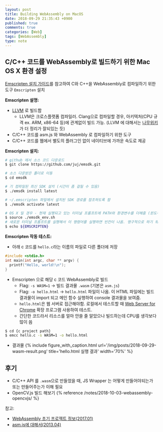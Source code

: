 ```yaml
---
layout: post
title: Building WebAssembly on MacOS
date: 2018-09-29 21:35:43 +0900
published: true
comments: true
categories: [Web]
tags: [WebAssembly]
type: note
---
```


## C/C++ 코드를 WebAssembly로 빌드하기 위한 Mac OS X 환경 설정
[Emscripten 설치 가이드](https://webassembly.org/getting-started/developers-guide/)를 참고하여
C와 C++을 WebAssembly로 컴파일하기 위한 도구 `Emscripten` 설치

**Emscripten 설명:**
- [LLVM](https://ko.wikipedia.org/wiki/LLVM) 로 빌드함
    + LLVM은 크로스플랫폼 컴파일러. Clang으로 컴파일할 경우, 아키텍처(CPU 규격 ex. ARM, x86-64 등)에 관계없이 빌드 가능.
    (LLVM 에 대해서는 [나무위키](https://namu.wiki/w/LLVM)가 더 정리가 잘되있는 듯)
- C/C++ 코드를 asm.js 와 WebAssembly 로 컴파일하기 위한 도구
- C/C++ 코드를 웹에서 별도의 플러그인 없이 네이티브에 가까운 속도로 제공

**Emscripten 설치:**
```sh
# github 에서 소스 코드 다운로드
$ git clone https://github.com/juj/emsdk.git

# 소스 다운받은 폴더로 이동
$ cd emsdk

# 기 컴파일된 최신 SDK 설치 (시간이 좀 걸릴 수 있음)
$ ./emsdk install latest

# ~/.emscripten 파일에서 설치된 SDK 경로를 참조하도록 함
$ ./emsdk activate latest

# OS X 일 경우 - 현재 실행되고 있는 터미널 프롬프트에 PATH와 환경변수를 더해줌 (윈도우에서 환경변수 설정과 비슷)
$ source ./emsdk_env.sh
# 새로운 터미널 프롬프트를 실행해서 이 명령어를 실행하면 빈칸이 나옴. 영구적으로 하기 위해서는 ~/.bash_profile 파일을 수정 적용해야함
$ echo ${EMSCRIPTEN}
```

**Emscripten 작동 테스트:**

- 아래 c 코드를 `hello.c`라는 이름의 파일로 다른 폴더에 저장
```c
#include <stdio.h>
int main(int argc, char ** argv) {
  printf("Hello, world!\n");
}
```

- Emscripten 으로 해당 c 코드 WebAssembly로 빌드
    + Flag: `-s WASM=1`  -> 빌드 결과물 `.wasm` (기본은 `asm.js`)
    + Flag: `-o hello.html` -> `hello.html` 파일이 나옴. 이 HTML 파일에는 빌드 결과물이 import 되고 메인 함수 실행하여 console 결과물을 보여줌.
    + `hello.html`은 웹 서버로 접근해야함.
    로컬에서 테스트할 때 [Web Server for Chrome](https://chrome.google.com/webstore/detail/web-server-for-chrome/ofhbbkphhbklhfoeikjpcbhemlocgigb) 확장 프로그램 사용하여 테스트.
    + 간단한 코드라서 리소스를 얼마 안쓸 줄 알았으나 빌드하는데 CPU를 생각보다 많이 씀
```sh
$ cd {c project path}
$ emcc hello.c -s WASM=1 -o hello.html
```

- 결과물
{% include figure_with_caption.html
   url='/img/posts/2018-09-29-wasm-result.png'
   title='hello.html 실행 결과'
   width='70%' %}

## 후기
- C/C++ API 를 `.wasm`으로 만들었을 때, JS Wrapper 는 어떻게 만들어야되는가 또는 만들어주는가 이해 필요
- OpenCV.js 빌드 해보기
{% reference /notes/2018-10-03-webassembly-opencvjs/ %}

참고:
- [WebAssembly 초기 프로젝트 정보(2017.01)](https://www.devpools.kr/2017/01/21/webassembly-binaryen-emscripten/)
- [asm.js에 대해서(2013.04)](https://blog.outsider.ne.kr/927)